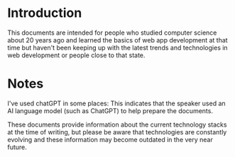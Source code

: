 # Introduction
This documents are intended for people who studied computer science about 20 years ago and learned the basics of web app development at that time but haven't been keeping up with the latest trends and technologies in web development or people close to that state.

# Notes
I've used chatGPT in some places: This indicates that the speaker used an AI language model (such as ChatGPT) to help prepare the documents.

These documents provide information about the current technology stacks at the time of writing, but please be aware that technologies are constantly evolving and these information may become outdated in the very near future.